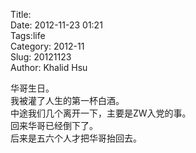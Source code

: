 Title:   
Date: 2012-11-23 01:21  
Tags:life   
Category: 2012-11  
Slug:  20121123   
Author: Khalid Hsu  
  
华哥生日。     
我被灌了人生的第一杯白酒。      
中途我们几个离开一下，主要是ZW入党的事。  
回来华哥已经倒下了。  
后来是五六个人才把华哥抬回去。  
  
  
